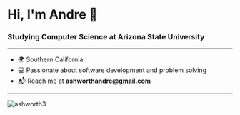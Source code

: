 <h1>Hi, I'm Andre 👋</h1>
<h3>Studying Computer Science at Arizona State University</h3>

---

<ul>
  <li>🌍 Southern California</li>
  <li>💻 Passionate about software development and problem solving</li>
  <li>📬 Reach me at <a href="mailto:ashworthandre@gmail.com"><strong>ashworthandre@gmail.com</strong></a></li>
</ul>

---

<p>
  <img src="https://github-readme-stats.vercel.app/api/top-langs?username=ashworth3&show_icons=true&locale=en&layout=compact" alt="ashworth3" />
</p>
